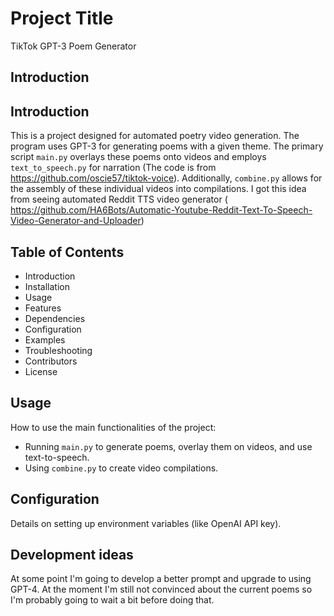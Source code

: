 # Project Title

TikTok GPT-3 Poem Generator

## Introduction

## Introduction

This is a project designed for automated poetry video generation. The program uses GPT-3 for generating poems with a given theme. The primary script `main.py` overlays these poems onto videos and employs `text_to_speech.py` for narration (The code is from https://github.com/oscie57/tiktok-voice). Additionally, `combine.py` allows for the assembly of these individual videos into compilations. I got this idea from seeing automated Reddit TTS video generator ( https://github.com/HA6Bots/Automatic-Youtube-Reddit-Text-To-Speech-Video-Generator-and-Uploader)


## Table of Contents

- Introduction
- Installation
- Usage
- Features
- Dependencies
- Configuration
- Examples
- Troubleshooting
- Contributors
- License

## Usage

How to use the main functionalities of the project:
- Running `main.py` to generate poems, overlay them on videos, and use text-to-speech.
- Using `combine.py` to create video compilations.

## Configuration

Details on setting up environment variables (like OpenAI API key).

## Development ideas
At some point I'm going to develop a better prompt and upgrade to using GPT-4. At the moment I'm still not convinced about the current poems so I'm probably going to wait a bit before doing that.

